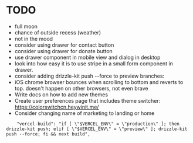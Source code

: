 # TODO

- full moon
- chance of outside recess (weather)
- not in the mood
- consider using drawer for contact button
- consider using drawer for donate button
- use drawer component in mobile view and dialog in desktop
- look into how easy it is to use stripe in a small form component in drawer.
- consider adding drizzle-kit push --force to preview branches:
- iOS chrome browser bounces when scrolling to bottom and reverts to top. doesn't happen on other browsers, not even brave
- Write docs on how to add new themes
- Create user preferences page that includes theme switcher: https://colorswitchcn.heywinit.me/
- Consider changing name of marketing to landing or home

```
    "vercel-build": "if [ \"$VERCEL_ENV\" = \"production\" ]; then drizzle-kit push; elif [ \"$VERCEL_ENV\" = \"preview\" ]; drizzle-kit push --force; fi && next build",
```
